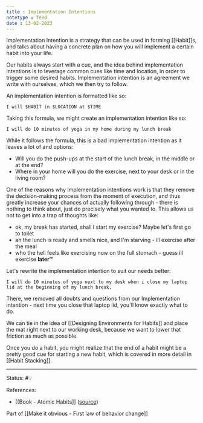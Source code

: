 ```yaml
---
title : Implementation Intentions
notetype : feed
date : 13-02-2023
---
```


Implementation Intention is a strategy that can be used in forming [[Habit]]s, and talks about having a concrete plan on how you will implement a certain habit into your life. 

Our habits always start with a cue, and the idea behind implementation intentions is to leverage common cues like time and location, in order to trigger some desired habits. Implementation intention is an agreement we write with ourselves, which we then try to follow.

An implementation intention is formatted like so: 

```
I will $HABIT in $LOCATION at $TIME
```

Taking this formula, we might create an implementation intention like so:
```
I will do 10 minutes of yoga in my home during my lunch break
```

While it follows the formula, this is a bad implementation intention as it leaves a lot of and options:
- Will you do the push-ups at the start of the lunch break, in the middle or at the end?
- Where in your home will you do the exercise, next to your desk or in the living room?

One of the reasons why Implementation intentions work is that they remove the decision-making process from the moment of execution, and thus greatly increase your chances of actually following through - there is nothing to think about, just do precisely what you wanted to. This allows us not to get into a trap of thoughts like:
- ok, my break has started, shall I start my exercise? Maybe let's first go to toilet
- ah the lunch is ready and smells nice, and I'm starving - ill exercise after the meal
- who the hell feels like exercising now on the full stomach - guess ill exercise **later™**

Let's rewrite the implementation intention to suit our needs better:
```
I will do 10 minutes of yoga next to my desk when i close my laptop lid at the beginning of my lunch break.
```

There, we removed all doubts and questions from our Implementation intention - next time you close that laptop lid, you'll know exactly what to do.

We can tie in the idea of [[Designing Environments for Habits]] and place the mat right next to our working desk, because we want to lower that friction as much as possible.

Once you do a habit, you might realize that the end of a habit might be a pretty good cue for starting a new habit, which is covered in more detail in [[Habit Stacking]].

-----

Status: #💡 

References:
- [[Book - Atomic Habits]] ([source](https://www.amazon.com/gp/product/0735211299/ref=as_li_qf_asin_il_tl))

Part of [[Make it obvious - First law of behavior change]]